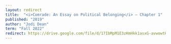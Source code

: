 ```yaml
---
layout: redirect
title:  "<i>Comrade: An Essay on Political Belonging</i> — Chapter 1"
published: "2019"
author: "Jodi Dean"
term: "Fall 2022"
redirect: https://drive.google.com/file/d/17IbMpM1E3zKmHkk1asxG-avwowtHOiTP/view
---
```

